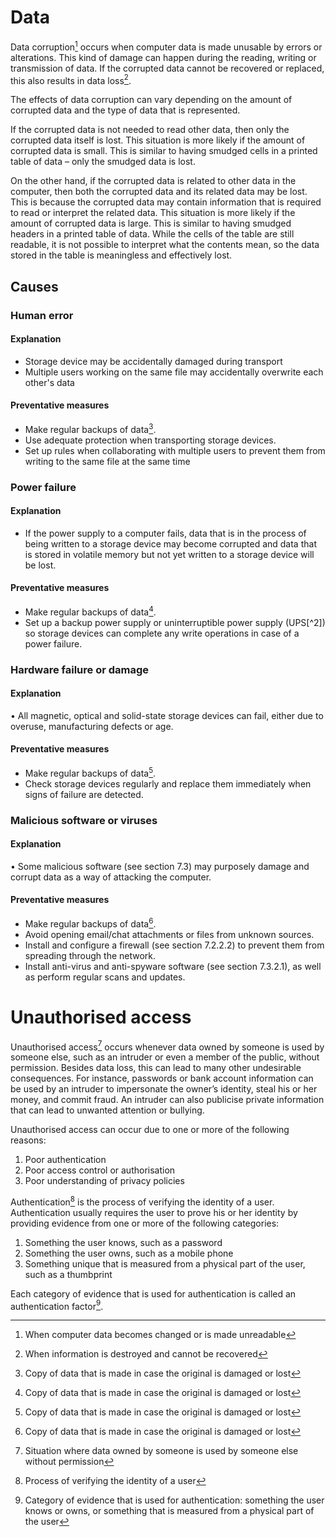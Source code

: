 # Data

Data corruption[^corruption] occurs when computer data is made unusable by errors or alterations. This kind of damage can happen during the reading, writing or transmission of data. If the corrupted data cannot be recovered or replaced, this also results in data loss[^loss].

The effects of data corruption can vary depending on the amount of corrupted data and the type of data that is represented.

If the corrupted data is not needed to read other data, then only the corrupted data itself is lost. This situation is more likely if the amount of corrupted data is small. This is similar to having smudged cells in a printed table of data – only the smudged data is lost.

On the other hand, if the corrupted data is related to other data in the computer, then both the corrupted data and its related data may be lost. This is because the corrupted data may contain information that is required to read or interpret the related data. This situation is more likely if the amount of corrupted data is large. This is similar to having smudged headers in a printed table of data. While the cells of the table are still readable, it is not possible to interpret what the contents mean, so the data stored in the table is meaningless and effectively lost.

## Causes

### Human error

#### Explanation

 - Storage device may be accidentally damaged during transport
 - Multiple users working on the same file may accidentally overwrite each other's data

#### Preventative measures

 - Make regular backups of data[^backup].
 - Use adequate protection when transporting storage devices.
 - Set up rules when collaborating with multiple users to prevent them from writing to the same file at the same time

### Power failure

#### Explanation

- If the power supply to a computer fails, data that is in the process of being written to a storage device may become corrupted and data that is stored in volatile memory but not yet written to a storage device will be lost.

#### Preventative measures

- Make regular backups of data[^backup].
- Set up a backup power supply or uninterruptible power supply (UPS[^2]) so storage devices can complete any write operations in case of a power failure.

### Hardware failure or damage

#### Explanation

• All magnetic, optical and solid-state storage devices can fail, either due to overuse, manufacturing defects or age.

#### Preventative measures

-   Make regular backups of data[^backup].
-   Check storage devices regularly and replace them immediately when signs of failure are detected.

### Malicious software or viruses

#### Explanation

• Some malicious software (see section 7.3) may purposely damage and corrupt data as a way of attacking the computer.

#### Preventative measures

-   Make regular backups of data[^backup].
-   Avoid opening email/chat attachments or files from unknown sources.
-   Install and configure a firewall (see section 7.2.2.2) to prevent them from spreading through the network.
-   Install anti-virus and anti-spyware software (see section 7.3.2.1), as well as perform regular scans and updates.

# Unauthorised access

Unauthorised access[^unauthorised] occurs whenever data owned by someone is used by someone else, such as an intruder or even a member of the public, without permission. Besides data loss, this can lead to many other undesirable consequences. For instance, passwords or bank account information can be used by an intruder to impersonate the owner’s identity, steal his or her money, and commit fraud. An intruder can also publicise private information that can lead to unwanted attention or bullying.

Unauthorised access can occur due to one or more of the following reasons:

1.  Poor authentication
2.  Poor access control or authorisation
3.  Poor understanding of privacy policies

Authentication[^auth] is the process of verifying the identity of a user. Authentication usually requires the user to prove his or her identity by providing evidence from one or more of the following categories:

1.  Something the user knows, such as a password
2.  Something the user owns, such as a mobile phone
3.  Something unique that is measured from a physical part of the user, such as a thumbprint

Each category of evidence that is used for authentication is called an authentication factor[^authfactor].

[^auth]: Process of verifying the identity of a user
[^authfactor]: Category of evidence that is used for authentication: something the user knows or owns, or something that is measured from a physical part of the user
[^unauthorised]: Situation where data owned by someone is used by someone else without permission
[^corruption]: When computer data becomes changed or is made unreadable
[^loss]:When information is destroyed and cannot be recovered
[^ups]: Device that provides enough emergency power for a computer to properly shut down in case of a power failure
[^backup]: Copy of data that is made in case the original is damaged or lost